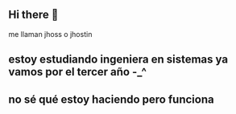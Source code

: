 ## Hi there 👋
me llaman jhoss o jhostin 
## estoy estudiando ingeniera en sistemas ya vamos por el tercer año -_^
## no sé qué estoy haciendo pero funciona
<!--
**jhos232/jhos232** is a ✨ _special_ ✨ repository because its `README.md` (this file) appears on your GitHub profile.

Here are some ideas to get you started:

- 🔭 I’m currently working on ...
- 🌱 I’m currently learning ...
- 👯 I’m looking to collaborate on ...
- 🤔 I’m looking for help with ...
- 💬 Ask me about ...
- 📫 How to reach me: ...
- 😄 Pronouns: ...
- ⚡ Fun fact: ...
-->
